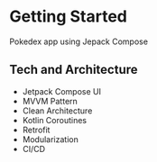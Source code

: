 # Getting Started
Pokedex app using Jepack Compose

## Tech and Architecture
- Jetpack Compose UI
- MVVM Pattern
- Clean Architecture
- Kotlin Coroutines
- Retrofit
- Modularization
- CI/CD

